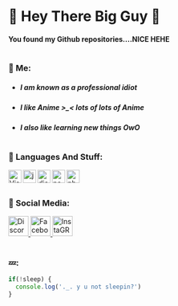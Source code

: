 #  **🎉 Hey There Big Guy 🎉**

#### You found my Github repositories....NICE HEHE

#

### 🎐 Me:
  - ##### I am known as a professional idiot
  - ##### I like Anime >_< lots of lots of Anime
  - ##### I also like learning new things *OwO*


#

### 💾 Languages And Stuff:
<img align="left" alt="Visual Studio Code" width="26px" src="https://i.imgur.com/LwSdAlE.png" />
<img align="left" alt="js" width="26px" src="https://i.imgur.com/3u1wzwE.png" />
<img align="left" alt="discord.js" width="26px" src="https://i.imgur.com/SI1DZf3.png" />
<img align="left" alt="node.js" width="26px" src="https://i.imgur.com/tYLFZBh.png" /> 
<img align="left" alt="photoshop" width="26px" src="https://i.imgur.com/OC1RcS5.jpg" /> <br />

#
### 📩 Social Media:
<a href="https://discord.com/invite/kDaeWYj4zJ">
    <img src="https://image.flaticon.com/icons/png/512/906/906361.png" alt="Discord" width="40"/>
 </a>
<a href="https://fb.com/towsif.kafi">
    <img src="https://f.hubspotusercontent30.net/hubfs/2235233/blog-import/2020/20-08-Aug/sm-icons-facebook-logo.png" alt="Facebook" width="40"/>
 </a>
 <a href="https://www.instagram.com/towsif.kafi/">
    <img src="https://www.transparentpng.com/thumb/instagram/T7PgIO-round-instagram-background.png" alt="InstaGRAAAAAAAAAAAAAAAAAAAAAAAAAAAm" width="40"/>
 </a>
  
  <br />
  
#
### 💤:
```js
if(!sleep) {
  console.log('._. y u not sleepin?')
}
```
  
